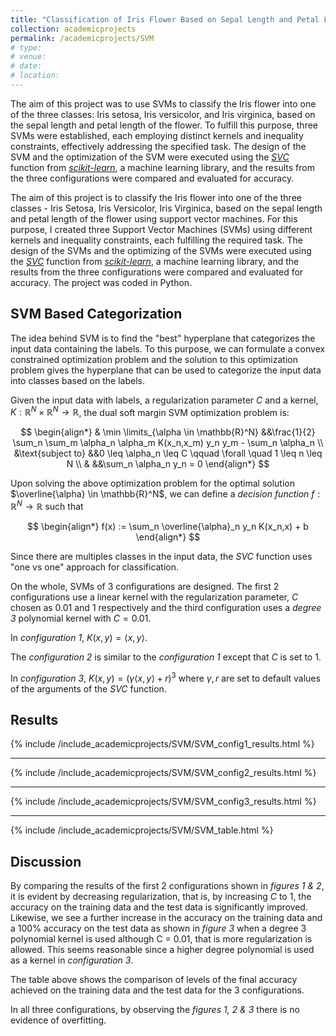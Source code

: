 ```yaml
---
title: "Classification of Iris Flower Based on Sepal Length and Petal Length Using Support Vector Machines"
collection: academicprojects
permalink: /academicprojects/SVM
# type: 
# venue: 
# date: 
# location: 
---
```

The aim of this project was to use SVMs to classify the Iris flower into one of the three classes: Iris setosa, Iris versicolor, and Iris virginica, based on the sepal length and petal length of the flower. To fulfill this purpose, three SVMs were established, each employing distinct kernels and inequality constraints, effectively addressing the specified task. The design of the SVM and the optimization of the SVM were executed using the [*SVC*](https://scikit-learn.org/stable/modules/generated/sklearn.svm.SVC.html#sklearn.svm.SVC) function from [*scikit-learn*](https://scikit-learn.org/stable/index.html), a machine learning library, and the results from the three configurations were compared and evaluated for accuracy.

The aim of this project is to classify the Iris flower into one of the three classes - Iris Setosa, Iris Versicolor, Iris Virginica, based on the sepal length and petal length of the flower using support vector machines. For this purpose, I created three Support Vector Machines (SVMs) using different kernels and inequality constraints, each fulfilling the required task. The design of the SVMs and the optimizing of the SVMs were executed using the [*SVC*](https://scikit-learn.org/stable/modules/generated/sklearn.svm.SVC.html#sklearn.svm.SVC) function from [*scikit-learn*](https://scikit-learn.org/stable/index.html), a machine learning library, and the results from the three configurations were compared and evaluated for accuracy. The project was coded in Python.

<h2> SVM Based Categorization </h2>

The idea behind SVM is to find the "best" hyperplane that categorizes the input data containing the labels. To this purpose, we can formulate a convex constrained optimization problem and the solution to this optimization problem gives the hyperplane that can be used to categorize the input data into classes based on the labels.

Given the input data with labels, a regularization parameter *C* and a kernel, $K: \mathbb{R}^N \times \mathbb{R}^N \rightarrow \mathbb{R}$, the dual soft margin SVM optimization problem is:

$$
    \begin{align*}
            & \min \limits_{\alpha \in \mathbb{R}^N}  &&\frac{1}{2} \sum_n \sum_m \alpha_n \alpha_m K(x_n,x_m) y_n y_m - \sum_n \alpha_n  \\
            &\text{subject to} &&0 \leq \alpha_n \leq C \qquad \forall \quad 1 \leq n \leq N \\
            & &&\sum_n \alpha_n y_n = 0
    \end{align*}
$$ 

Upon solving the above optimization problem for the optimal solution $\overline{\alpha} \in \mathbb{R}^N$, we can define a *decision function* $f:\mathbb{R}^N \rightarrow \mathbb{R}$ such that

$$
    \begin{align*}
            f(x) := \sum_n \overline{\alpha}_n y_n K(x_n,x) + b
    \end{align*}
$$

Since there are multiples classes in the input data, the *SVC* function uses "one vs one" approach for classification.

On the whole, SVMs of 3 configurations   are designed. The first 2 configurations use a linear kernel with the regularization parameter, *C* chosen as 0.01 and 1 respectively and the third configuration uses a *degree 3* polynomial kernel with $C = 0.01.$

In *configuration 1*, $K(x,y) = \langle x,y \rangle$.

The *configuration 2* is similar to the *configuration 1* except that *C* is set to 1.  

In *configuration 3*, $K(x,y) = (\gamma \langle x,y \rangle + r)^3$ where $\gamma, r$ are set to default values of the arguments of the *SVC* function.

<h2> Results </h2>

{% include /include_academicprojects/SVM/SVM_config1_results.html %}
<hr>
{% include /include_academicprojects/SVM/SVM_config2_results.html %}
<hr>
{% include /include_academicprojects/SVM/SVM_config3_results.html %}
<hr>
{% include /include_academicprojects/SVM/SVM_table.html %}

<h2> Discussion </h2>

By comparing the results of the first 2 configurations shown in  *figures 1 & 2*, it is evident by decreasing regularization, that is, by increasing *C* to 1, the accuracy on the training data and the test data is significantly improved. Likewise, we see a further increase in the accuracy on the training data and a 100% accuracy on the test data as shown in  *figure 3* when a degree 3 polynomial kernel is used although C = 0.01, that is more regularization is allowed. This seems reasonable since a higher degree polynomial is used as a kernel in *configuration 3*.

The table above shows the comparison of levels of the final accuracy achieved on the training data and the test data for the 3 configurations. 

In all three configurations, by observing the *figures 1, 2 & 3*  there is no evidence of overfitting.
